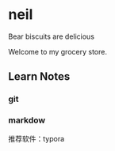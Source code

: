 # neil
Bear biscuits are delicious

Welcome to my grocery store.

## Learn Notes
### git
### markdow
推荐软件：typora